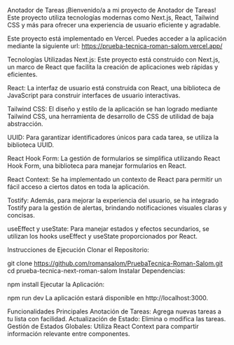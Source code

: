 Anotador de Tareas 
¡Bienvenido/a a mi proyecto de Anotador de Tareas! Este proyecto utiliza tecnologías modernas como Next.js, React, Tailwind CSS y más para ofrecer una experiencia de usuario eficiente y agradable.

Este proyecto está implementado en Vercel. Puedes acceder a la aplicación mediante la siguiente url: https://prueba-tecnica-roman-salom.vercel.app/

Tecnologías Utilizadas Next.js: Este proyecto está construido con Next.js, un marco de React que facilita la creación de aplicaciones web rápidas y eficientes.

React: La interfaz de usuario está construida con React, una biblioteca de JavaScript para construir interfaces de usuario interactivas.

Tailwind CSS: El diseño y estilo de la aplicación se han logrado mediante Tailwind CSS, una herramienta de desarrollo de CSS de utilidad de baja abstracción.

UUID: Para garantizar identificadores únicos para cada tarea, se utiliza la biblioteca UUID.

React Hook Form: La gestión de formularios se simplifica utilizando React Hook Form, una biblioteca para manejar formularios en React.

React Context: Se ha implementado un contexto de React para permitir un fácil acceso a ciertos datos en toda la aplicación.

Tostify: Además, para mejorar la experiencia del usuario, se ha integrado Tostify para la gestión de alertas, brindando notificaciones visuales claras y concisas.

useEffect y useState: Para manejar estados y efectos secundarios, se utilizan los hooks useEffect y useState proporcionados por React.

Instrucciones de Ejecución Clonar el Repositorio:

git clone https://github.com/romansalom/PruebaTecnica-Roman-Salom.git
cd prueba-tecnica-next-roman-salom
Instalar Dependencias:

npm install
Ejecutar la Aplicación:


npm run dev
La aplicación estará disponible en http://localhost:3000.

Funcionalidades Principales Anotación de Tareas: Agrega nuevas tareas a tu lista con facilidad. Actualización de Estado: Elimina o modifica las tareas. Gestión de Estados Globales: Utiliza React Context para compartir información relevante entre componentes.
